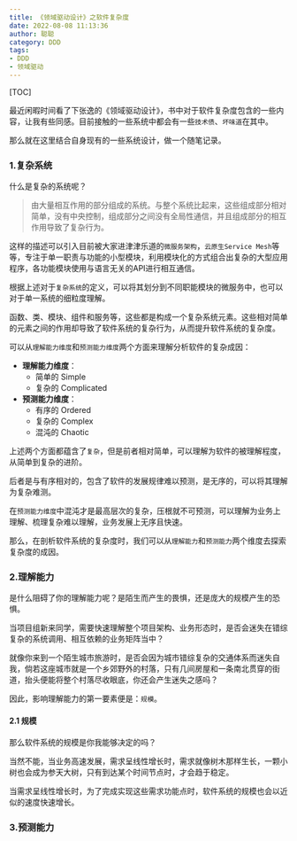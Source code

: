 ```yaml
---
title: 《领域驱动设计》之软件复杂度
date: 2022-08-08 11:13:36
author: 聪聪
category: DDD
tags:
- DDD
- 领域驱动
---
```


[TOC]

最近闲暇时间看了下张逸的《领域驱动设计》，书中对于软件复杂度包含的一些内容，让我有些同感。目前接触的一些系统中都会有一些`技术债`、`坏味道`在其中。

那么就在这里结合自身现有的一些系统设计，做一个随笔记录。

### 1.复杂系统

什么是复杂的系统呢？

> 由大量相互作用的部分组成的系统。与整个系统比起来，这些组成部分相对简单，没有中央控制，组成部分之间没有全局性通信，并且组成部分的相互作用导致了复杂行为。

这样的描述可以引入目前被大家进津津乐道的`微服务架构`，`云原生Service Mesh`等等，专注于单一职责与功能的小型模块，利用模块化的方式组合出复杂的大型应用程序，各功能模块使用与语言无关的API进行相互通信。

根据上述对于`复杂系统`的定义，可以将其划分到不同职能模块的微服务中，也可以对于单一系统的细粒度理解。

函数、类、模块、组件和服务等，这些都是构成一个复杂系统元素。这些相对简单的元素之间的作用却导致了软件系统的复杂行为，从而提升软件系统的复杂度。

可以从`理解能力维度`和`预测能力维度`两个方面来理解分析软件的复杂成因：

- **理解能力维度**：
    - 简单的 Simple
    - 复杂的 Complicated
- **预测能力维度**：
    - 有序的 Ordered
    - 复杂的 Complex
    - 混沌的 Chaotic

上述两个方面都蕴含了`复杂`，但是前者相对简单，可以理解为软件的被理解程度，从简单到复杂的进阶。

后者是与有序相对的，包含了软件的发展规律难以预测，是无序的，可以将其理解为复杂难测。

在`预测能力维度`中混沌才是最高层次的复杂，压根就不可预测，可以理解为业务上理解、梳理复杂难以理解，业务发展上无序且快速。

那么，在剖析软件系统的复杂度时，我们可以从`理解能力`和`预测能力`两个维度去探索复杂度的成因。

### 2.理解能力

是什么阻碍了你的理解能力呢？是陌生而产生的畏惧，还是庞大的规模产生的恐惧。

当项目组新来同学，需要快速理解整个项目架构、业务形态时，是否会迷失在错综复杂的系统调用、相互依赖的业务矩阵当中？

就像你来到一个陌生城市旅游时，是否会因为城市错综复杂的交通体系而迷失自我，倘若这座城市就是一个乡郊野外的村落，只有几间房屋和一条南北贯穿的街道，抬头便能将整个村落尽收眼底，你还会产生迷失之感吗？

因此，影响理解能力的第一要素便是：`规模`。

#### 2.1 规模

那么软件系统的规模是你我能够决定的吗？

当然不能，当业务高速发展，需求呈线性增长时，需求就像树木那样生长，一颗小树也会成为参天大树，只有到达某个时间节点时，才会趋于稳定。

当需求呈线性增长时，为了完成实现这些需求功能点时，软件系统的规模也会以近似的速度快速增长。

### 3.预测能力
